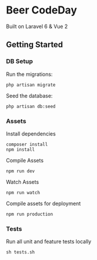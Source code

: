 # Beer CodeDay

Built on Laravel 6 & Vue 2

## Getting Started

### DB Setup

Run the migrations:
```
php artisan migrate
```

Seed the database:
```
php artisan db:seed
```

### Assets

Install dependencies
```
composer install
npm install
```

Compile Assets
```
npm run dev
```

Watch Assets
```
npm run watch
```

Compile assets for deployment
```
npm run production
```

### Tests

Run all unit and feature tests locally
```
sh tests.sh
```
